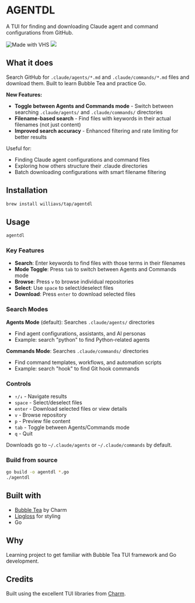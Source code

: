 # AGENTDL

A TUI for finding and downloading Claude agent and command configurations from GitHub.

<img src="https://vhs.charm.sh/vhs-4654xhf4TTrBrP51jLoo3N.gif" alt="Made with VHS">
<a href="https://vhs.charm.sh">
  <img src="https://stuff.charm.sh/vhs/badge.svg">
</a>

## What it does

Search GitHub for `.claude/agents/*.md` and `.claude/commands/*.md` files and download them. Built to learn Bubble Tea and practice Go.

**New Features:**
- **Toggle between Agents and Commands mode** - Switch between searching `.claude/agents/` and `.claude/commands/` directories
- **Filename-based search** - Find files with keywords in their actual filenames (not just content)
- **Improved search accuracy** - Enhanced filtering and rate limiting for better results

Useful for:
- Finding Claude agent configurations and command files
- Exploring how others structure their .claude directories
- Batch downloading configurations with smart filename filtering

## Installation

```bash
brew install williavs/tap/agentdl
```

## Usage

```bash
agentdl
```

### Key Features

- **Search**: Enter keywords to find files with those terms in their filenames
- **Mode Toggle**: Press `tab` to switch between Agents and Commands mode
- **Browse**: Press `v` to browse individual repositories
- **Select**: Use `space` to select/deselect files
- **Download**: Press `enter` to download selected files

### Search Modes

**Agents Mode** (default): Searches `.claude/agents/` directories
- Find agent configurations, assistants, and AI personas
- Example: search "python" to find Python-related agents

**Commands Mode**: Searches `.claude/commands/` directories
- Find command templates, workflows, and automation scripts
- Example: search "hook" to find Git hook commands

### Controls

- `↑/↓` - Navigate results
- `space` - Select/deselect files
- `enter` - Download selected files or view details
- `v` - Browse repository
- `p` - Preview file content
- `tab` - Toggle between Agents/Commands mode
- `q` - Quit

Downloads go to `~/.claude/agents` or `~/.claude/commands` by default.

### Build from source

```bash
go build -o agentdl *.go
./agentdl
```

## Built with

- [Bubble Tea](https://github.com/charmbracelet/bubbletea) by Charm
- [Lipgloss](https://github.com/charmbracelet/lipgloss) for styling
- Go

## Why

Learning project to get familiar with Bubble Tea TUI framework and Go development.

## Credits

Built using the excellent TUI libraries from [Charm](https://github.com/charmbracelet).